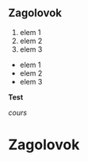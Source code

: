 ## Zagolovok
1. elem 1
2. elem 2
3. elem 3

* elem 1
* elem 2
* elem 3

__Test__

*cours*

# Zagolovok

